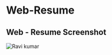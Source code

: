 # Web-Resume

## Web - Resume Screenshot
![Ravi kumar](https://i.ibb.co/t27xv97/Screenshot-2021-05-30-Ravi-Kumar.png)
